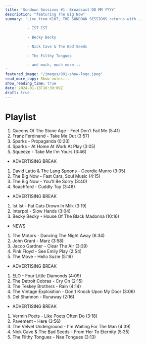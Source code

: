 ```yaml
---
title: 'Sundown Sessions #1: Broadcast DD MM YYYY'
description: "featuring The Big Now"
summary: 'Live from K107, THE SUNDOWN SESSIONS returns with...
 
          - IST IST
                    
          - Becky Becky 
          
          - Nick Cave & The Bad Seeds
          
          - The Filthy Tongues
          
          - and much, much more...
'
featured_image: "/images/001-show-logo.jpeg"
read_more_copy: Show notes...
show_reading_time: true
date: 2024-01-13T16:30:09Z
draft: true 
---
```


# Playlist

1. Queens Of The Stone Age - Feet Don't Fail Me (5:41)
2. Franz Ferdinand - Take Me Out (3:57)
3. Sparks - Propaganda (0:23)
4. Sparks - At Home At Work At Play (3:05)
5. Squeeze - Take Me I'm Yours (3:46)

- ADVERTISING BREAK

1. David Latto & The Lang Spoons - Geordie Munro (3:05)
2. The Big Now - Fast Cars, Soul Music (4:15)
3. The Big Now - You'll Be Sorry (3:40)
4. Roachford - Cuddly Toy (3:48)

- ADVERTISING BREAK

1. Ist Ist - Fat Cats Drown In Milk (3:19)
2. Interpol - Slow Hands (3:04)
3. Becky Becky - House Of The Black Madonna (10:16)

- NEWS

1. The Motors - Dancing The Night Away (6:34)
2. John Grant - Marz (3:58)
3. Jacco Gardner - Clear The Air (3:39)
4. Pink Floyd - See Emily Play (2:54)
5. The Move - Hello Suzie (5:19)

- ADVERTISING BREAK

1. ELO - Four Little Diamonds (4:09)
2. The Detroit Cobras - Cry On (2:15)
3. The Teskey Brothers - Rain (4:14)
4. The Vintage Explosition - Don't Knock Upon My Door (3:06)
5. Del Shannon - Runaway (2:16)

- ADVERTISING BREAK

1. Vermin Poets - Like Poets Often Do (3:18)
2. Pavement - Here (3:56)
3. The Velvet Underground - I'm Waiting For The Man (4:39)
4. Nick Cave & The Bad Seeds - From Her To Eternity (5:35)
5. The Filthy Tongues - Nae Tongues (3:13)